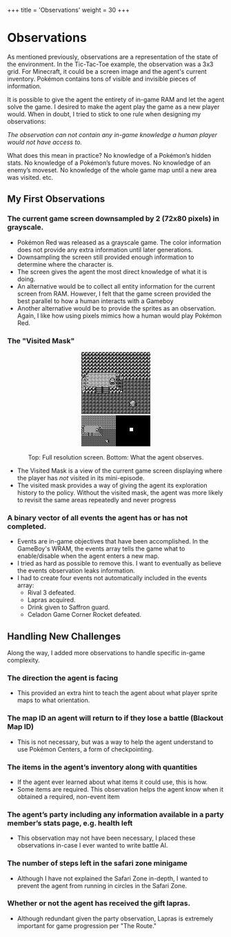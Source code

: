 +++
title = 'Observations'
weight = 30
+++

# Observations

As mentioned previously, observations are a representation of the state of the environment. In the Tic-Tac-Toe example, the observation was a 3x3 grid. For Minecraft, it could be a screen image and the agent's current inventory. Pokémon contains tons of visible and invisible pieces of information.

It is possible to give the agent the entirety of in-game RAM and let the agent solve the game. I desired to make the agent play the game as a new player would. When in doubt, I tried to stick to one rule when designing my observations:

_The observation can not contain any in-game knowledge a human player would not have access to._

What does this mean in practice? No knowledge of a Pokémon’s hidden stats. No knowledge of a Pokémon’s future moves. No knowledge of an enemy’s moveset. No knowledge of the whole game map until a new area was visited. etc. 


## My First Observations

### The current game screen downsampled by 2 (72x80 pixels) in grayscale.
- Pokémon Red was released as a grayscale game. The color information does not provide any extra information until later generations.
- Downsampling the screen still provided enough information to determine where the character is.
- The screen gives the agent the most direct knowledge of what it is doing. 
- An alternative would be to collect all entity information for the current screen from RAM. However, I felt that the game screen provided the best parallel to how a human interacts with a Gameboy  
- Another alternative would be to provide the sprites as an observation. Again, I like how using pixels mimics how a human would play Pokémon Red.

### The "Visited Mask"

<div style="text-align: center;">

![](assets/fullres.gif)
<br/>
![](assets/halfres.gif)![](assets/visitedmask.gif)
<figcaption>Top: Full resolution screen. Bottom: What the agent observes.</figcaption>

</div>


- The Visited Mask is a view of the current game screen displaying where the player has *not* visited in its mini-episode.
- The visited mask provides a way of giving the agent its exploration history to the policy. Without the visited mask, the agent was more likely to revisit the same areas repeatedly and never progress  

### A binary vector of all events the agent has or has not completed.   
- Events are in-game objectives that have been accomplished. In the GameBoy's WRAM, the events array tells the game what to enable/disable when the agent enters a new map.
- I tried as hard as possible to remove this. I want to eventually as believe the events observation leaks information.
- I had to create four events not automatically included in the events array:
  - Rival 3 defeated.
  - Lapras acquired.
  - Drink given to Saffron guard.
  - Celadon Game Corner Rocket defeated.

## Handling New Challenges
Along the way, I added more observations to handle specific in-game complexity.

### The direction the agent is facing  
- This provided an extra hint to teach the agent about what player sprite maps to what orientation.

### The map ID an agent will return to if they lose a battle (Blackout Map ID)
- This is not necessary, but was a way to help the agent understand to use Pokémon Centers, a form of checkpointing.

### The items in the agent’s inventory along with quantities  
- If the agent ever learned about what items it could use, this is how.   
- Some items are required. This observation helps the agent know when it obtained a required, non-event item  

### The agent’s party including any information available in a party member’s stats page, e.g. health left  
- This observation may not have been necessary, I placed these observations in-case I ever wanted to write battle AI.

### The number of steps left in the safari zone minigame  
- Although I have not explained the Safari Zone in-depth, I wanted to prevent the agent from running in circles in the Safari Zone.

### Whether or not the agent has received the gift lapras.  
- Although redundant given the party observation, Lapras is extremely important for game progression per "The Route."
